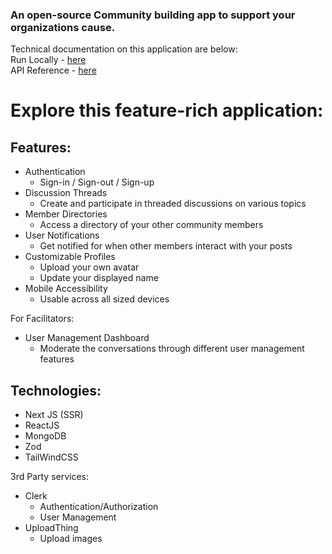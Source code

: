 ### An open-source Community building app to support your organizations cause.

Technical documentation on this application are below:  
Run Locally - [here](docs/runLocally.md)  
API Reference - [here](docs/apiReference.md)  

# Explore this feature-rich application:

## Features:

- Authentication
  - Sign-in / Sign-out / Sign-up
- Discussion Threads
  - Create and participate in threaded discussions on various topics
- Member Directories
  - Access a directory of your other community members
- User Notifications
  - Get notified for when other members interact with your posts
- Customizable Profiles
  - Upload your own avatar
  - Update your displayed name
- Mobile Accessibility
  - Usable across all sized devices

For Facilitators:

- User Management Dashboard
  - Moderate the conversations through different user management features

## Technologies:

- Next JS (SSR)
- ReactJS
- MongoDB
- Zod
- TailWindCSS

3rd Party services:
- Clerk
  - Authentication/Authorization
  - User Management
- UploadThing
  - Upload images
